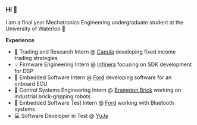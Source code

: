 ### Hi 👋

 I am a final year Mechatronics Engineering undergraduate student at the University of Waterloo 🏫
 
 **Experience**
* 💸 Trading and Research Intern @ [Capula](https://www.capulaglobal.com/) developing fixed income trading strategies
* 💡 Firmware Engineering Intern @ [Infinera](https://www.infinera.com/) focusing on SDK development for DSP
* 🚗 Embedded Software Intern @ [Ford](https://www.ford.com/) developing software for an onboard ECU
* 🧱 Control Systems Engineering Intern @ [Brampton Brick](https://bramptonbrick.com/en) working on industrial brick-gripping robots
* 📲 Embedded Software Test Intern @ [Ford](https://www.ford.com/) working with Bluetooth systems
* 💻 Software Developer in Test @ [YuJa](https://www.yuja.com/) 



<!--
**CNikolik/CNikolik** is a ✨ _special_ ✨ repository because its `README.md` (this file) appears on your GitHub profile.

Here are some ideas to get you started:

- 🔭 I’m currently working on ...
- 🌱 I’m currently learning ...
- 👯 I’m looking to collaborate on ...
- 🤔 I’m looking for help with ...
- 💬 Ask me about ...
- 📫 How to reach me: ...
- 😄 Pronouns: ...
- ⚡ Fun fact: ...
-->
